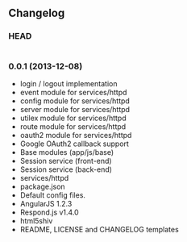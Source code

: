## Changelog

### HEAD

```
```

### 0.0.1 (2013-12-08)

* login / logout implementation
* event module for services/httpd
* config module for services/httpd
* server module for services/httpd
* utilex module for services/httpd
* route module for services/httpd
* oauth2 module for services/httpd
* Google OAuth2 callback support
* Base modules (app/js/base)
* Session service (front-end)
* Session service (back-end)
* services/httpd
* package.json
* Default config files.
* AngularJS 1.2.3
* Respond.js v1.4.0
* html5shiv
* README, LICENSE and CHANGELOG templates
